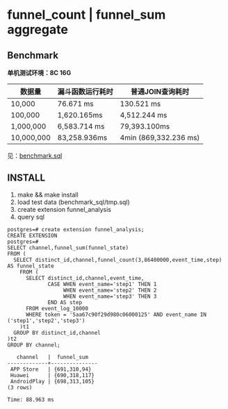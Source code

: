 funnel_count | funnel_sum aggregate
=============================
## Benchmark
**单机测试环境：8C 16G**

| 数据量     | 漏斗函数运行耗时 | 普通JOIN查询耗时 |
| ---------- | ---------------- | ---------------  | 
| 10,000     | 	76.671 ms       |  130.521 ms      | 
| 100,000    | 1,620.165ms      |  4,512.244 ms     |  
| 1,000,000  | 6,583.714 ms     |  79,393.100ms     |  
| 10,000,000 | 83,258.936ms     | 4min (869,332.236 ms)|  
见：[benchmark.sql](./benchmark_sql/benchmark.sql "benchmark.sql") 

## INSTALL
1. make && make install
2. load test data (benchmark_sql/tmp.sql)
3. create extension funnel_analysis
4. query sql

```
postgres=# create extension funnel_analysis;
CREATE EXTENSION
postgres=#
SELECT channel,funnel_sum(funnel_state)
FROM (
  SELECT distinct_id,channel,funnel_count(3,86400000,event_time,step) AS funnel_state
    FROM (
      SELECT distinct_id,channel,event_time,
             CASE WHEN event_name='step1' THEN 1
                  WHEN event_name='step2' THEN 2
                  WHEN event_name='step3' THEN 3
             END AS step
      FROM event_log_10000
      WHERE token = '5aa67c90f29d980c06000125' AND event_name IN ('step1','step2','step3')
    )t1
  GROUP BY distinct_id,channel
)t2
GROUP BY channel;

   channel   |  funnel_sum
-------------+---------------
 APP Store   | {691,310,94}
 Huawei      | {690,318,117}
 AndroidPlay | {698,313,105}
(3 rows)

Time: 88.963 ms
```
